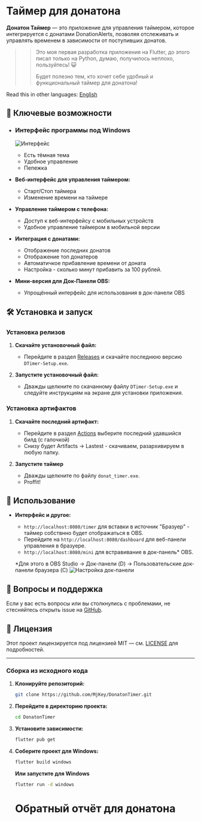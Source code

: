 # Таймер для донатона

**Донатон Таймер** — это приложение для управления таймером, которое интегрируется с донатами DonationAlerts, позволяя отслеживать и управлять временем в зависимости от поступивших донатов. 
>> Это моя первая разработка приложения на Flutter, до этого писал только на Python, думаю, получилось неплохо, пользуйтесь! 😺
>> 
>> Будет полезно тем, кто хочет себе удобный и функциональный таймер для донатона!

Read this in other languages: [English](https://github.com/MjKey/DonatonTimer/blob/main/README-EN.md)

## 🎯 Ключевые возможности

- ### Интерфейс программы под Windows

  ![Интерфейс](https://github.com/MjKey/DonatonTimer/blob/main/img/main.jpg?raw=true)

  - Есть тёмная тема
  - Удобное управление
  - Пепежка

- **Веб-интерфейс для управления таймером:**
  - Старт/Стоп таймера
  - Изменение времени на таймере

- **Управление таймером с телефона:**
  - Доступ к веб-интерфейсу с мобильных устройств
  - Удобное управление таймером в мобильной версии

- **Интеграция с донатами:**
  - Отображение последних донатов
  - Отображение топ донатеров
  - Автоматичкое прибавление времени от доната
  - Настройка - сколько минут прибавить за 100 рублей.

- **Мини-версия для Док-Панели OBS:**
  - Упрощённый интерфейс для использования в док-панели OBS
 
## 🛠️ Установка и запуск

### Установка релизов

1. **Скачайте установочный файл:**
   - Перейдите в раздел [Releases](https://github.com/MjKey/DonatonTimer/releases) и скачайте последнюю версию `DTimer-Setup.exe`.

2. **Запустите установочный файл:**
   - Дважды щелкните по скачанному файлу `DTimer-Setup.exe` и следуйте инструкциям на экране для установки приложения.
  
### Установка артифактов

1. **Скачайте последний артифакт:**
   - Перейдите в раздел [Actions](https://github.com/MjKey/DonatonTimer/actions) выберите последний удавшийся билд (c галочкой)
   - Снизу будет Artifacts -> Lastest - скачиваем, разархивируем в любую папку.

2. **Запустите таймер**
   - Дважды щелкните по файлу `donat_timer.exe`.
   - Proffit!

## 🚀 Использование

- **Интерфейс и другое:**
  - `http://localhost:8080/timer` для вставки в источник "Бразуер" - таймер собствнно будет отображаться в OBS.
  - Перейдите на `http://localhost:8080/dashboard` для веб-панели управления в бразуере.
  - `http://localhost:8080/mini` для встравивание в док-панель* OBS.
 
  *Для этого в OBS Studio -> Док-панели (D) -> Пользовательские док-панели браузера (C)
  ![Настройка док-панели](https://github.com/MjKey/DonatonTimer/blob/main/img/dockpanel.jpg?raw=true)

## 💬 Вопросы и поддержка

Если у вас есть вопросы или вы столкнулись с проблемами, не стесняйтесь открыть issue на [GitHub](https://github.com/MjKey/DonatonTimer/issues).

## 📝 Лицензия

Этот проект лицензируется под лицензией MIT — см. [LICENSE](LICENSE) для подробностей.

---

### Сборка из исходного кода

1. **Клонируйте репозиторий:**

   ```bash
   git clone https://github.com/MjKey/DonatonTimer.git
   ```

2. **Перейдите в директорию проекта:**

   ```bash
   cd DonatonTimer
   ```

3. **Установите зависимости:**

   ```bash
   flutter pub get
   ```

4. **Соберите проект для Windows:**

   ```bash
   flutter build windows
   ```
   
   **Или запустите для Windows**

   ```bash
   flutter run -d windows
   ```

   # Обратный отчёт для донатона
